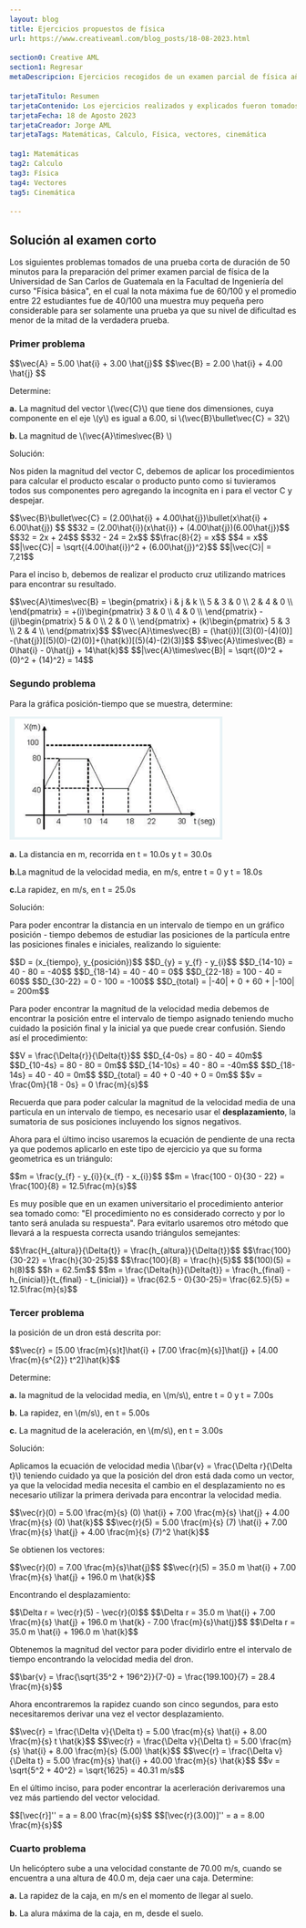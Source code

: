 ```yaml
---
layout: blog
title: Ejercicios propuestos de física
url: https://www.creativeaml.com/blog_posts/18-08-2023.html

section0: Creative AML
section1: Regresar
metaDescripcion: Ejercicios recogidos de un examen parcial de física año 2023.

tarjetaTitulo: Resumen
tarjetaContenido: Los ejercicios realizados y explicados fueron tomados de una prueba corta de simulación para el examen parcial 
tarjetaFecha: 18 de Agosto 2023
tarjetaCreador: Jorge AML
tarjetaTags: Matemáticas, Calculo, Física, vectores, cinemática 

tag1: Matemáticas
tag2: Calculo
tag3: Física
tag4: Vectores
tag5: Cinemática

---
```

<h2>Solución al examen corto</h2>
<p>Los siguientes problemas tomados de una prueba corta de duración de 50 minutos para la preparación del primer examen parcial de física de la Universidad de San Carlos de Guatemala en la Facultad de Ingeniería del curso "Física básica", en el cual la nota máxima fue de 60/100 y el promedio entre 22 estudiantes fue de 40/100 una muestra muy pequeña pero considerable para ser solamente una prueba ya que su nivel de dificultad es menor de la mitad de la verdadera prueba.</p>

<div class="latex">
<h3>Primer problema</h3>
$$\vec{A} = 5.00 \hat{i} + 3.00 \hat{j}$$
$$\vec{B} = 2.00 \hat{i} + 4.00 \hat{j} $$
<p>Determine:</p>
<p><b>a.</b> La magnitud del vector \(\vec{C}\) que tiene dos dimensiones, cuya componente en el eje \(y\) es igual a 6.00, si \(\vec{B}\bullet\vec{C} = 32\)</p>
<p><b>b. </b>La magnitud de \(\vec{A}\times\vec{B} \)</p>
<p>Solución:</p>
<p>Nos piden la magnitud del vector C, debemos de aplicar los procedimientos para calcular el producto escalar o producto punto como si tuvieramos todos sus componentes pero agregando la incognita en i para el vector C y despejar.</p>
$$\vec{B}\bullet\vec{C} = (2.00\hat{i} + 4.00\hat{j})\bullet(x\hat{i} + 6.00\hat{j}) $$
$$32 = (2.00\hat{i})(x\hat{i}) + (4.00\hat{j})(6.00\hat{j})$$
$$32 = 2x + 24$$
$$32 - 24 = 2x$$
$$\frac{8}{2} = x$$
$$4 = x$$
$$|\vec{C}| = \sqrt{(4.00\hat{i})^2 + (6.00\hat{j})^2}$$
$$|\vec{C}| = 7,21$$
<p>Para el inciso b, debemos de realizar el producto cruz utilizando matrices para encontrar su resultado.</p>
$$\vec{A}\times\vec{B} = \begin{pmatrix} i & j & k \\ 5 & 3 & 0 \\ 2 & 4 & 0 \\ \end{pmatrix} = +(i)\begin{pmatrix} 3 & 0 \\ 4 & 0 \\ \end{pmatrix} -(j)\begin{pmatrix} 5 & 0 \\ 2 & 0 \\ \end{pmatrix} + (k)\begin{pmatrix} 5 & 3 \\ 2 & 4 \\ \end{pmatrix}$$
$$\vec{A}\times\vec{B} = (\hat{i})[(3)(0)-(4)(0)] -(\hat{j})[(5)(0)-(2)(0)]+(\hat{k})[(5)(4)-(2)(3)]$$
$$\vec{A}\times\vec{B} = 0\hat{i} - 0\hat{j} + 14\hat{k}$$
$$|\vec{A}\times\vec{B}| = \sqrt{(0)^2 + (0)^2 + (14)^2} = 14$$
</div>
<div class="latex">
<h3>Segundo problema</h3>
<p>Para la gráfica posición-tiempo que se muestra, determine:</p>
<img src="/assets/images/graficap2023.png">
<p><b>a.</b> La distancia en m, recorrida en t = 10.0s y t = 30.0s</p>
<p><b>b.</b>La magnitud de la velocidad media, en m/s, entre t = 0 y t = 18.0s</p>
<p><b>c.</b>La rapidez, en m/s, en t = 25.0s</p>
<p>Solución:</p>
<p>Para poder encontrar la distancia en un intervalo de tiempo en un gráfico posición - tiempo debemos de estudiar las posiciones de la partícula entre las posiciones finales e iniciales, realizando lo siguiente:</p>
$$D = (x_{tiempo}, y_{posición})$$
$$D_{y} = y_{f} - y_{i}$$
$$D_{14-10} = 40 - 80 = -40$$
$$D_{18-14} = 40 - 40 = 0$$
$$D_{22-18} = 100 - 40 = 60$$
$$D_{30-22} = 0 - 100 = -100$$
$$D_{total} = |-40| + 0 + 60 + |-100| = 200m$$
<p>Para poder encontrar la magnitud de la velocidad media debemos de encontrar la posición entre el intervalo de tiempo asignado teniendo mucho cuidado la posición final y la inicial ya que puede crear confusión. Siendo así el procedimiento:</p>
$$V = \frac{\Delta{r}}{\Delta{t}}$$
$$D_{4-0s} = 80 - 40 = 40m$$
$$D_{10-4s} = 80 - 80 = 0m$$
$$D_{14-10s} = 40 - 80 = -40m$$
$$D_{18-14s} = 40 - 40 = 0m$$
$$D_{total}  = 40 + 0 -40 + 0 = 0m$$
$$v = \frac{0m}{18 - 0s} = 0 \frac{m}{s}$$
<p>Recuerda que para poder calcular la magnitud de la velocidad media de una particula en un intervalo de tiempo, es necesario usar el <b>desplazamiento</b>, la sumatoria de sus posiciones incluyendo los signos negativos.</p>
<p>Ahora para el último inciso usaremos la ecuación de pendiente de una recta ya que podemos aplicarlo en este tipo de ejercicio ya que su forma geometrica es un triángulo:</p>
$$m = \frac{y_{f} - y_{i}}{x_{f} - x_{i}}$$
$$m = \frac{100 - 0}{30 - 22} = \frac{100}{8} = 12.5\frac{m}{s}$$
<p>Es muy posible que en un examen universitario el procedimiento anterior sea tomado como: "El procedimiento no es considerado correcto y por lo tanto será anulada su respuesta". Para evitarlo usaremos otro método que llevará a la respuesta correcta usando triángulos semejantes:</p>
$$\frac{H_{altura}}{\Delta{t}} = \frac{h_{altura}}{\Delta{t}}$$
$$\frac{100}{30-22} = \frac{h}{30-25}$$
$$\frac{100}{8} = \frac{h}{5}$$
$$(100)(5) = h(8)$$
$$h = 62.5m$$
$$m = \frac{\Delta{h}}{\Delta{t}} = \frac{h_{final} - h_{inicial}}{t_{final} - t_{inicial}} = \frac{62.5 - 0}{30-25}= \frac{62.5}{5} = 12.5\frac{m}{s}$$
</div>
<div class="latex">
<h3>Tercer problema</h3>
<p>la posición de un dron está descrita por:</p>
$$\vec{r} = [5.00 \frac{m}{s}t]\hat{i} + [7.00 \frac{m}{s}]\hat{j} + [4.00 \frac{m}{s^{2}} t^2]\hat{k}$$
<p>Determine:</p>
<p><b>a.</b> la magnitud de la velocidad media, en \(m/s\), entre t = 0 y t = 7.00s</p>
<p><b>b.</b> La rapidez, en \(m/s\), en t = 5.00s</p>
<p><b>c.</b> La magnitud de la aceleración, en \(m/s\), en t = 3.00s</p>
<p>Solución:</p>
<p>Aplicamos la ecuación de velocidad media \(\bar{v} = \frac{\Delta r}{\Delta t}\) teniendo cuidado ya que la posición del dron está dada como un vector, ya que la velocidad media necesita el cambio en el desplazamiento no es necesario utilizar la primera derivada para encontrar la velocidad media.</p>
$$\vec{r}(0) = 5.00 \frac{m}{s} (0) \hat{i} + 7.00 \frac{m}{s} \hat{j} + 4.00 \frac{m}{s} (0) \hat{k}$$
$$\vec{r}(5) = 5.00 \frac{m}{s} (7) \hat{i} + 7.00 \frac{m}{s} \hat{j} + 4.00 \frac{m}{s} (7)^2 \hat{k}$$
<p>Se obtienen los vectores:</p>
$$\vec{r}(0) = 7.00 \frac{m}{s}\hat{j}$$
$$\vec{r}(5) = 35.0 m \hat{i} + 7.00 \frac{m}{s} \hat{j} + 196.0 m \hat{k}$$
<p>Encontrando el desplazamiento:</p>
$$\Delta r = \vec{r}(5) - \vec{r}(0)$$
$$\Delta r = 35.0 m \hat{i} + 7.00 \frac{m}{s} \hat{j} + 196.0 m \hat{k} - 7.00 \frac{m}{s}\hat{j}$$
$$\Delta r = 35.0 m \hat{i} + 196.0 m \hat{k}$$
<p>Obtenemos la magnitud del vector para poder dividirlo entre el intervalo de tiempo encontrando la velocidad media del dron.</p>
$$\bar{v} = \frac{\sqrt{35^2 + 196^2}}{7-0} = \frac{199.100}{7} = 28.4 \frac{m}{s}$$
<p>Ahora encontraremos la rapidez cuando son cinco segundos, para esto necesitaremos derivar una vez el vector desplazamiento.</p>
$$\vec{r} = \frac{\Delta v}{\Delta t} = 5.00 \frac{m}{s} \hat{i} + 8.00 \frac{m}{s} t \hat{k}$$
$$\vec{r} = \frac{\Delta v}{\Delta t} = 5.00 \frac{m}{s} \hat{i} + 8.00 \frac{m}{s} (5.00) \hat{k}$$
$$\vec{r} = \frac{\Delta v}{\Delta t} = 5.00 \frac{m}{s} \hat{i} + 40.00 \frac{m}{s} \hat{k}$$
$$v = \sqrt{5^2 + 40^2} = \sqrt{1625} = 40.31 m/s$$
<p>En el último inciso, para poder encontrar la acerleración derivaremos una vez más partiendo del vector velocidad.</p>
$$[\vec{r}]'' = a = 8.00 \frac{m}{s}$$
$$[\vec{r}(3.00)]'' = a = 8.00 \frac{m}{s}$$
</div>
<div class="latex">
<h3>Cuarto problema</h3>
<p>Un helicóptero sube a una velocidad constante de 70.00 m/s, cuando se encuentra a una altura de 40.0 m, deja caer una caja. Determine:</p>
<p><b>a.</b> La rapidez de la caja, en m/s en el momento de llegar al suelo.</p>
<p><b>b.</b> La alura máxima de la caja, en m, desde el suelo.</p>
</div>